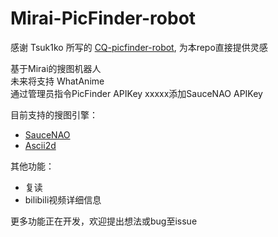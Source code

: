 # Mirai-PicFinder-robot
感谢 Tsuk1ko 所写的 [CQ-picfinder-robot](https://github.com/Tsuk1ko/CQ-picfinder-robot), 为本repo直接提供灵感  

基于Mirai的搜图机器人  
未来将支持 WhatAnime  
通过管理员指令PicFinder APIKey xxxxx添加SauceNAO APIKey

目前支持的搜图引擎：

- [SauceNAO](https://saucenao.com)
- [Ascii2d](http://www.ascii2d.net)

其他功能：

- 复读
- bilibili视频详细信息

更多功能正在开发，欢迎提出想法或bug至issue

